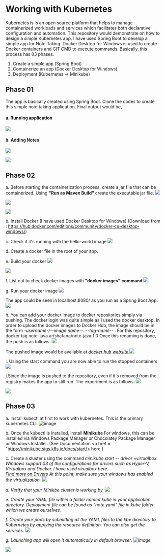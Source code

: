 # Working with Kubernetes
Kubernetes is is an open source platform that helps to manage containerized workloads and services which facilitates both declarative configuration and automation. 
This repository would demonstrate on how to design a simple Kubernetes app. I have used Spring Boot to develop a simple app for Note Taking. 
Docker Desktop for Windows is used to create Docker containers and GIT CMD to execute commands. Basically, this process has 03 phases.
  01. Create a simple app (Spring Boot)
  02. Containerize an app (Docker Desktop for Windows)
  03. Deployment (Kubernetes -> Minikube)

## Phase 01
The app is basically created using Spring Boot. Clone the codes to create this simple note taking application. Final output would be,
#### a. Running application
![](https://github.com/FathimaShafana/SAD/blob/main/NoteTaking/Screenshots_04/AppRuns.JPG?raw=true)

#### b. Adding Notes
![](https://github.com/FathimaShafana/SAD/blob/main/NoteTaking/Screenshots_04/Note1.JPG?raw=true)

![](https://github.com/FathimaShafana/SAD/blob/main/NoteTaking/Screenshots_04/Note2.JPG?raw=true)

## Phase 02
a. Before starting the containerization process, create a jar file that can be containerized. Using <b> "Run as Maven Build" </b> create the executable jar file.
![](https://github.com/FathimaShafana/SAD/blob/main/NoteTaking/Screenshots_04/MavenBuild.PNG?raw=true)

![](https://github.com/FathimaShafana/SAD/blob/main/NoteTaking/Screenshots_04/goal.JPG?raw=true)

![](https://github.com/FathimaShafana/SAD/blob/main/NoteTaking/Screenshots_04/JarFile.JPG?raw=true)

b. Install Docker (I have used Docker Desktop for Windows) (Download from : https://hub.docker.com/editions/community/docker-ce-desktop-windows/)

c. Check if it's running with the hello-world image
![](https://github.com/FathimaShafana/SAD/blob/main/NoteTaking/Screenshots_04/helloworldDocker.JPG?raw=true)

d. Create a docker file in the root of your app.

e. Build your docker
![](https://github.com/FathimaShafana/SAD/blob/main/NoteTaking/Screenshots_04/BuildDocker.JPG?raw=true)

![](https://github.com/FathimaShafana/SAD/blob/main/NoteTaking/Screenshots_04/buildocker1.JPG?raw=true)

f. List out to check docker images with <b> "docker images" command </b>
![](https://github.com/FathimaShafana/SAD/blob/main/NoteTaking/Screenshots_04/dockerimage.JPG?raw=true)

g. Run your docker image 
![](https://github.com/FathimaShafana/SAD/blob/main/NoteTaking/Screenshots_04/runDOcker.JPG?raw=true)

The app could be seen in localhost:8080/ as you run as a Spring Boot App.
![](https://github.com/FathimaShafana/SAD/blob/main/NoteTaking/Screenshots_04/AppRuns.JPG?raw=true)

h. You can add your docker image to docker repositories simply via pushing. The docker login was quite simple as I used the docker desktop. In order to upload the docker images to Docker Hub, the image should be in the form <i>-username-/--image name--: --tag-name-- </i>. For this repository, 
docker tag note-java arfshafana/note-java:1.0
Once this renaming is done, the push is as follows:
![](https://github.com/FathimaShafana/SAD/blob/main/NoteTaking/Screenshots_04/pushDocker.JPG?raw=true)

The pushed image would be available at <i> <a href= "https://hub.docker.com/"> docker hub website </a></i>
![](https://github.com/FathimaShafana/SAD/blob/main/NoteTaking/Screenshots_04/dockerhub.JPG?raw=true)

i. Using the start command you are now able to run the stopped containers.
![](https://github.com/FathimaShafana/SAD/blob/main/NoteTaking/Screenshots_04/runStart.JPG?raw=true)

j.Since the image is pushed to the repository, even if it's removed from the registry makes the app to still run. The experiment is as follows: 
![](https://github.com/FathimaShafana/SAD/blob/main/NoteTaking/Screenshots_04/rmDocker.JPG?raw=true)

![](https://github.com/FathimaShafana/SAD/blob/main/NoteTaking/Screenshots_04/AfterRemove.JPG?raw=true)

## Phase 03
a. Install kubectl at first to work with kubernetes. This is the primary kubernetes CLI.
![image](https://user-images.githubusercontent.com/77454499/111066325-7711d780-84e4-11eb-9ebb-b2a6f4a9a50a.png)

b. Once the kubectl is installed, install <b> Minikube </b> For windows, this can be installed via Windows Package Manager or Chocolatey Package Manager or Windows Installer. (See Documentation <a href = "https://minikube.sigs.k8s.io/docs/start/> here </a>) 
  
c. Create a cluster using the command <i> minikube start -- driver =virtualbox. 
Windows support 03 of the configurations for drivers such as Hyper-V, Virtualbox and Docker. I have used virualbox here.  
<a href = "https://minikube.sigs.k8s.io/docs/drivers/">Find more on Drivers</a>
At this point, make sure your windows has enabled the virtualization. 
![](https://github.com/FathimaShafana/SAD/blob/main/NoteTaking/Screenshots_04/startmikube.JPG?raw=true)

d. Verify that ypur Minikbe cluster is working by,
![](https://github.com/FathimaShafana/SAD/blob/main/NoteTaking/Screenshots_04/statuskube.JPG?raw=true)

e. Create your YAML file within a folder named kube in your application directory. Deployment file can be found as "note.yaml" file in kube folder which we create ourselves.

f. Create your pods by submitting all the YAML files to the kbe directory to Kubernetes by applying the resource definition. You can also get the services.
![](https://github.com/FathimaShafana/SAD/blob/main/NoteTaking/Screenshots_04/podscreate.JPG?raw=true)

g. Launching app will open it automatically in default browser.
![image](https://user-images.githubusercontent.com/77454499/111066892-6151e180-84e7-11eb-9bbc-58572eaef714.png)

![](https://github.com/FathimaShafana/SAD/blob/main/NoteTaking/Screenshots_04/final.JPG?raw=true)
